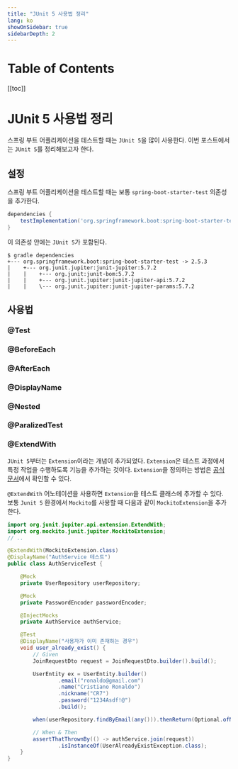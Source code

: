 ```yaml
---
title: "JUnit 5 사용법 정리"
lang: ko
showOnSidebar: true
sidebarDepth: 2
---
```


# Table of Contents
[[toc]]

# JUnit 5 사용법 정리
스프링 부트 어플리케이션을 테스트할 때는 `JUnit 5`을 많이 사용한다. 이번 포스트에서는 `JUnit 5`를 정리해보고자 한다.

## 설정
스프링 부트 어플리케이션을 테스트할 때는 보통 `spring-boot-starter-test` 의존성을 추가한다.
``` groovy
dependencies {
    testImplementation('org.springframework.boot:spring-boot-starter-test')
} 
```
이 의존성 안에는 `JUnit 5`가 포함된다.
```
$ gradle dependencies
+--- org.springframework.boot:spring-boot-starter-test -> 2.5.3
|    +--- org.junit.jupiter:junit-jupiter:5.7.2
|    |    +--- org.junit:junit-bom:5.7.2
|    |    +--- org.junit.jupiter:junit-jupiter-api:5.7.2
|    |    \--- org.junit.jupiter:junit-jupiter-params:5.7.2
```

## 사용법

### @Test

### @BeforeEach

### @AfterEach

### @DisplayName

### @Nested

### @ParalizedTest

### @ExtendWith
`JUnit 5`부터는 `Extension`이라는 개념이 추가되었다. `Extension`은 테스트 과정에서 특정 작업을 수행하도록 기능을 추가하는 것이다. `Extension`을 정의하는 방법은 [공식 문서](https://junit.org/junit5/docs/current/user-guide/#extensions)에서 확인할 수 있다.

`@ExtendWith` 어노테이션을 사용하면 `Extension`을 테스트 클래스에 추가할 수 있다. 보통 `Junit 5` 환경에서 `Mockito`를 사용할 때 다음과 같이 `MockitoExtension`을 추가한다.
``` java
import org.junit.jupiter.api.extension.ExtendWith;
import org.mockito.junit.jupiter.MockitoExtension;
// ..

@ExtendWith(MockitoExtension.class)
@DisplayName("AuthService 테스트")
public class AuthServiceTest {

    @Mock
    private UserRepository userRepository;

    @Mock
    private PasswordEncoder passwordEncoder;

    @InjectMocks
    private AuthService authService;

    @Test
    @DisplayName("사용자가 이미 존재하는 경우")
    void user_already_exist() {
        // Given
        JoinRequestDto request = JoinRequestDto.builder().build();

        UserEntity ex = UserEntity.builder()
                .email("ronaldo@gmail.com")
                .name("Cristiano Ronaldo")
                .nickname("CR7")
                .password("1234Asdf!@")
                .build();

        when(userRepository.findByEmail(any())).thenReturn(Optional.ofNullable(ex));

        // When & Then
        assertThatThrownBy(() -> authService.join(request))
                .isInstanceOf(UserAlreadyExistException.class);
    }
}
```

